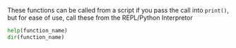 These functions can be called from a script if you pass the call into `print()`, but for ease of use, call these from the REPL/Python Interpretor

```py
help(function_name)
dir(function_name)
```